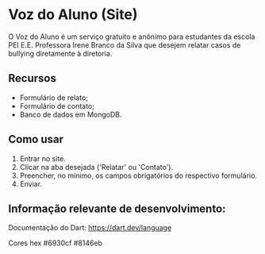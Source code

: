 # Voz do Aluno (Site)

O Voz do Aluno é um serviço gratuito e anônimo para estudantes da escola PEI E.E. Professora Irene Branco da Silva
que desejem relatar casos de bullying diretamente à diretoria.


## Recursos

- Formulário de relato;
- Formulário de contato;
- Banco de dados em MongoDB.


## Como usar

1. Entrar no site.
2. Clicar na aba desejada ('Relatar' ou 'Contato').
3. Preencher, no mínimo, os campos obrigatórios do respectivo formulário.
4. Enviar.




## Informação relevante de desenvolvimento:
Documentação do Dart: https://dart.dev/language

Cores hex
#6930cf #8146eb

